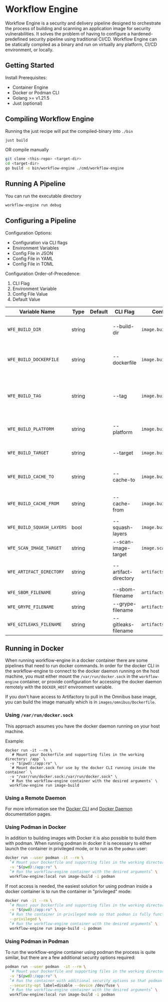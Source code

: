 # Workflow Engine

Workflow Engine is a security and delivery pipeline designed to orchestrate the process of building and scanning an
application image for security vulnerabilities.
It solves the problem of having to configure a hardened-predefined security pipeline using traditional CI/CD.
Workflow Engine can be statically compiled as a binary and run on virtually any platform, CI/CD
environment, or locally.

## Getting Started

Install Prerequisites:

- Container Engine
- Docker or Podman CLI
- Golang >= v1.21.5
- Just (optional)

## Compiling Workflow Engine

Running the just recipe will put the compiled-binary into `./bin`

```bash
just build
```

OR compile manually

```bash
git clone <this-repo> <target-dir>
cd <target-dir>
go build -o bin/workflow-engine ./cmd/workflow-engine
```

## Running A Pipeline

You can run the executable directory

```bash
workflow-engine run debug
```

## Configuring a Pipeline

Configuration Options:

- Configuration via CLI flags
- Environment Variables
- Config File in JSON
- Config File in YAML
- Config File in TOML

Configuration Order-of-Precedence:

1. CLI Flag
2. Environment Variable
3. Config File Value
4. Default Value

| Variable Name             | Type   | Default | CLI Flag             | Config Field Name            | Description                                          |
| ------------------------- | ------ | ------- | -------------------- | ---------------------------- | ---------------------------------------------------- |
| `WFE_BUILD_DIR`           | string |         | --build-dir          | `image.buildDir`             | The container build directory                        |
| `WFE_BUILD_DOCKERFILE`    | string |         | --dockerfile         | `image.buildDockerfile`      | The name of the Dockerfile to build and scan         |
| `WFE_BUILD_TAG`           | string |         | --tag                | `image.buildTag`             | The container build tag to use for building an image |
| `WFE_BUILD_PLATFORM`      | string |         | --platform           | `image.buildPlatform`        | The container build platform                         |
| `WFE_BUILD_TARGET`        | string |         | --target             | `image.buildTarget`          | The container build target                           |
| `WFE_BUILD_CACHE_TO`      | string |         | --cache-to           | `image.buildCacheTo`         | The container cache to directory                     |
| `WFE_BUILD_CACHE_FROM`    | string |         | --cache-from         | `image.buildCacheFrom`       | The container cache from directory                   |
| `WFE_BUILD_SQUASH_LAYERS` | bool   |         | --squash-layers      | `image.buildSquashLayers`    | Flag to squash layers                                |
| `WFE_SCAN_IMAGE_TARGET`   | string |         | --scan-image-target  | `image.scanTarget`           | The scan image tag name                              |
| `WFE_ARTIFACT_DIRECTORY`  | string |         | --artifact-directory | `artifacts.directory`        | The directory to store artifacts                     |
| `WFE_SBOM_FILENAME`       | string |         | --sbom-filename      | `artifacts.sbomFilename`     | The SBOM file name                                   |
| `WFE_GRYPE_FILENAME`      | string |         | --grype-filename     | `artifacts.grypeFilename`    | The Grype file name                                  |
| `WFE_GITLEAKS_FILENAME`   | string |         | --gitleaks-filename  | `artifacts.gitleaksFilename` | The Gitleaks file name                               |

## Running in Docker

When running workflow-engine in a docker container there are some pipelines that need to run docker commands.
In order for the docker CLI in the workflow-engine to connect to the docker daemon running on the host machine,
you must either mount the `/var/run/docker.sock` in the `workflow-engine` container, or provide configuration for
accessing the docker daemon remotely with the `DOCKER_HOST` environment variable.

If you don't have access to Artifactory to pull in the Omnibus base image, you can build the image manually which is
in `images/omnibus/Dockerfile`.

### Using `/var/run/docker.sock`

This approach assumes you have the docker daemon running on your host machine.

Example:

```
docker run -it --rm \
  `# Mount your Dockerfile and supporting files in the working directory: /app` \
  -v "$(pwd):/app:ro" \
  `# Mount docker.sock for use by the docker CLI running inside the container` \
  -v "/var/run/docker.sock:/var/run/docker.sock" \
  `# Run the workflow-engine container with the desired arguments` \
  workflow-engine run image-build
```

### Using a Remote Daemon

For more information see the
[Docker CLI](https://docs.docker.com/engine/reference/commandline/cli/#environment-variables) and
[Docker Daemon](https://docs.docker.com/config/daemon/remote-access/) documentation pages.

### Using Podman in Docker

In addition to building images with Docker it is also possible to build them with podman. When running podman in docker it is necessary to either launch the container in privileged mode, or to run as the `podman` user:

```bash
docker run --user podman -it --rm \
  `# Mount your Dockerfile and supporting files in the working directory: /app` \
  -v "$(pwd):/app:ro" \
  `# Run the workflow-engine container with the desired arguments` \
  workflow-engine:local run image-build -i podman
```

If root access is needed, the easiest solution for using podman inside a docker container is to run the container in "privileged" mode:

```bash
docker run -it --rm \
  `# Mount your Dockerfile and supporting files in the working directory: /app` \
  -v "$(pwd):/app:ro" \
  `# Run the container in privileged mode so that podman is fully functional` \
  --privileged \
  `# Run the workflow-engine container with the desired arguments` \
  workflow-engine run image-build -i podman
```

### Using Podman in Podman

To run the workflow-engine container using podman the process is quite similar, but there are a few additional security options required:

```bash
podman run --user podman  -it --rm \
  `# Mount your Dockerfile and supporting files in the working directory: /app` \
  -v "$(pwd):/app:ro" \
  `# Run the container with additional security options so that podman is fully functional` \
  --security-opt label=disable --device /dev/fuse \
  `# Run the workflow-engine container with the desired arguments` \
  workflow-engine:local run image-build -i podman
```
